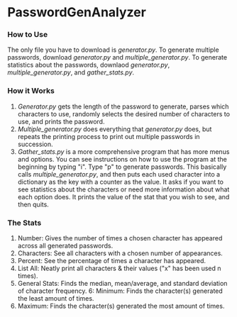 # PasswordGenAnalyzer
### How to Use
The only file you have to download is *generator.py*. To generate multiple passwords, download *generator.py* and *multiple_generator.py*. To generate statistics about the passwords, downlaod *generator.py*, *multiple_generator.py*, and *gather_stats.py*.
### How it Works
1. *Generator.py* gets the length of the password to generate, parses which characters to use, randomly selects the desired number of characters to use, and prints the password.
2. *Multiple_generator.py* does everything that *generator.py* does, but repeats the printing process to print out multiple passwords in succession.
3. *Gather_stats.py* is a more comprehensive program that has more menus and options. You can see instructions on how to use the program at the beginning by typing "i". Type "p" to generate passwords. This basically calls *multiple_generator.py*, and then puts each used character into a dictionary as the key with a counter as the value. It asks if you want to see statistics about the characters or need more information about what each option does. It prints the value of the stat that you wish to see, and then quits.
### The Stats
1. Number: Gives the number of times a chosen character has appeared across all generated passwords.
2. Characters: See all characters with a chosen number of appearances.
3. Percent: See the percentage of times a character has appeared.
4. List All: Neatly print all characters & their values ("x" has been used n times).
5. General Stats: Finds the median, mean/average, and standard deviation of character frequency.
6: Minimum: Finds the character(s) generated the least amount of times.
7. Maximum: Finds the character(s) generated the most amount of times.
